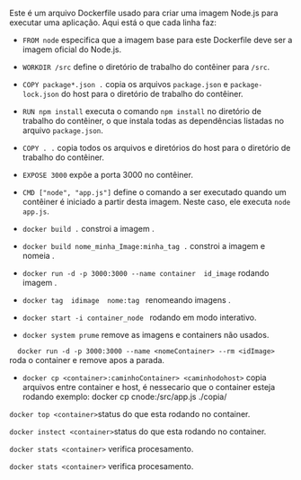 
Este é um arquivo Dockerfile usado para criar uma imagem Node.js para executar uma aplicação. Aqui está o que cada linha faz:

- `FROM node` especifica que a imagem base para este Dockerfile deve ser a imagem oficial do Node.js.
- `WORKDIR /src` define o diretório de trabalho do contêiner para `/src`.
- `COPY package*.json .` copia os arquivos `package.json` e `package-lock.json` do host para o diretório de trabalho do contêiner.
- `RUN npm install` executa o comando `npm install` no diretório de trabalho do contêiner, o que instala todas as dependências listadas no arquivo `package.json`.
- `COPY . .` copia todos os arquivos e diretórios do host para o diretório de trabalho do contêiner.
- `EXPOSE 3000` expõe a porta 3000 no contêiner.
- `CMD ["node", "app.js"]` define o comando a ser executado quando um contêiner é iniciado a partir desta imagem. Neste caso, ele executa `node app.js`.

- `docker build .` constroi a imagem .
- `docker build nome_minha_Image:minha_tag .` constroi a imagem  e nomeia .
- `docker run -d -p 3000:3000 --name container  id_image`  rodando imagem .
- `docker tag  idimage  nome:tag `  renomeando imagens .
- `docker start -i container_node `  rodando em modo interativo.
 - `docker system prume`  remove as imagens e containers não usados.

 `  docker run -d -p 3000:3000 --name <nomeContainer> --rm <idImage>`  roda o container e remove apos a parada.

 - `docker cp <container>:caminhoContainer> <caminhodohost>`  copia arquivos entre container e host, é nessecario que o container esteja rodando exemplo: docker cp cnode:/src/app.js   ./copia/ 

 `docker top <container>`status do que esta rodando no container.

 `docker instect <container>`status do que esta rodando no container.

 `docker stats <container>` verifica procesamento.
 
  `docker stats <container>` verifica procesamento.

 